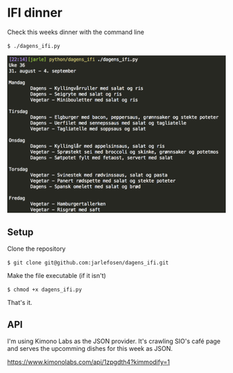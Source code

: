 # IFI dinner

Check this weeks dinner with the command line

`$ ./dagens_ifi.py`

![Screenshot](https://raw.githubusercontent.com/jarlefosen/dagens_ifi/master/img/screenshot.png)

## Setup

Clone the repository

`$ git clone git@github.com:jarlefosen/dagens_ifi.git`

Make the file executable (if it isn't)

`$ chmod +x dagens_ifi.py`

That's it.

## API

I'm using Kimono Labs as the JSON provider. It's crawling SIO's café page and serves the upcomming dishes for this week as JSON.

https://www.kimonolabs.com/api/1zpgdth4?kimmodify=1
